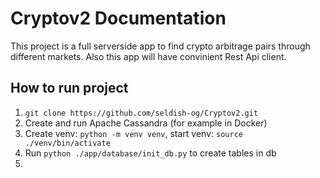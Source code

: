 # Cryptov2 Documentation

This project is a full serverside app to find crypto arbitrage pairs through different markets.
Also this app will have convinient Rest Api client.


## How to run project

1. `git clone https://github.com/seldish-og/Cryptov2.git`
2. Create and run Apache Cassandra (for example in Docker)
3. Create venv: `python -m venv venv`, start venv: `source ./venv/bin/activate`
4. Run `python ./app/database/init_db.py` to create tables in db
5.
